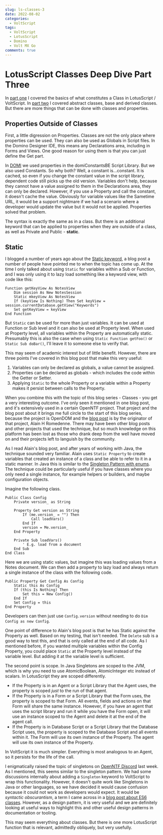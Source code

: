```yaml
---
slug: ls-classes-3
date: 2022-08-02
categories:
  - VoltScript
tags: 
  - VoltScript
  - LotusScript
  - Domino
  - Volt MX Go
comments: true
---
```

# LotusScript Classes Deep Dive Part Three

In [part one](./2022-07-31-ls-classes-1.md) I covered the basics of what constitutes a Class in LotusScript / VoltScript. In [part two](./2022-08-01-ls-classes-2.md) I covered abstract classes, base and derived classes. But there are more things that can be done with classes and properties.

<!-- more -->

## Properties Outside of Classes

First, a little digression on Properties. Classes are not the only place where properties can be used. They can also be used as Globals in Script files. In the Domino Designer IDE, this means any Declarations area, including in Forms and Views. One good reason for using them is that you can just define the Get part.

In [DOMI](https://github.com/HCL-TECH-SOFTWARE/domino-online-meeting-integration/blob/main/notes/Code/ScriptLibraries/domiConstantsBE.lss#L270) we used properties in the domiConstantsBE Script Library. But we also used Constants. So why both? Well, a constant is...constant. It is cached, so even if you change the constant value in the script library, dependent code still picks up the old version. Variables don't help, because they cannot have a value assigned to them in the Declarations area, they can only be declared. However, if you use a Property and call the constant, it doesn't cache the value. Obviously for variable values like the Sametime URL, it would be a support nightmare if we had a scenario where a developer would update the value but it would not be applied. Properties solved that problem.

The syntax is exactly the same as in a class. But there is an additional keyword that can be applied to properties when they are outside of a class, as well as Private and Public - **static**.

## Static

I blogged a number of years ago about the [Static keyword](https://www.intec.co.uk/lotusscript-and-the-static-keyword/), a blog post a number of people have pointed me to when the topic has come up. At the time I only talked about using `Static` for variables within a Sub or Function, and I was only using it to lazy load something like a keyword view, with code like this:

```vbscript
Function getKeyView As NotesView
	Dim session As New NotesSession
	Static mkeyView As NotesView
	If (keyView Is Nothing) Then Set keyView = session.currentDatabase.getView("Keywords")
	Set getKeyView = keyView
End Function
```

But `Static` can be used for more than just variables. It can be used at Function or Sub level and it can also be used at Property level. When used at Property level, all variables within the Property are automatically static. Presumably this is also the case when using `Static Function getFoo()` or `Static Sub doBar()`, I'll leave it to someone else to verify that.

This may seem of academic interest but of little benefit. However, there are three points I've covered in this blog post that make this very useful:

1. Variables can only be declared as globals, a value cannot be assigned.
2. Properties can be declared as globals - which includes the code within the Getter or Setter.
3. Applying `Static` to the whole Property or a variable within a Property makes it persist between calls to the Property.

When you combine this with the topic of this blog series - Classes - you get a very interesting outcome. I've only seen it mentioned in one blog post, and it's extensively used in a certain OpenNTF project. That project and the blog post about it brings me full circle to the start of this blog series, because the project is OpenDOM and the [blog post](http://opendom.blogspot.com/2007/03/static-properties-methods-in.html) is by the originator of that project, Alain H Romedenne. There may have been other blog posts and other projects that used the technique, but so much knowledge on this platform has been lost as those who drank deep from the well have moved on and their projects left to languish by the community.

As I read Alain's blog post, and after years of working with Java, the technique sounded very familiar. Alain uses `Static Property` to create variables that created an instance of a class and be able to refer to it in a static manner. In Java this is similar to the [Singleton Pattern with enums](https://www.baeldung.com/a-guide-to-java-enums#1-singleton-pattern). The technique could be particularly useful if you have classes where you only need a single instance, for example helpers or builders, and maybe configuration objects.

Imagine the following class.

```vbscript
Public Class Config
    Private version_ as String

    Property Get version as String
        If (me.version_ = "") Then
            Call loadVars()
        End If
        version = Me.version_
    End Property

    Private Sub loadVars()
        ' E.g. load from a document
    End Sub
End Class
```

Here we are using static values, but imagine this was loading values from a Notes document. We can then add a property to lazy load and always return a single instance of the class with the following code.

```vbscript
Public Property Get Config As Config
	Static this As Config
	If (this Is Nothing) Then
		Set this = New Config()
	End If
	Set Config = this
End Property
```

Developers can then just use `Config.version` without needing to do `Dim Config as new Config`.

One point of difference to Alain's blog post is that he has Static against the Property as well. Based on my testing, that isn't needed. The `Delete` sub is a good way to test this, and that is only called at the end of all code. As I mentioned before, if you wanted multiple variables within the Config Property, you could place `Static` at the Property level instead of the variable level. But adding it at the variable level is sufficient.

The second point is scope. In Java Singletons are scoped to the JVM, which is why you need to use AtomicBoolean, AtomicInteger etc instead of scalars. In LotusScript they are scoped differently.

- If the Property is in an Agent or a Script Library that the Agent uses, the property is scoped _just_ to the run of that agent.
- If the Property is in a Form or a Script Library that the Form uses, the property is scoped to that Form. All events, fields and actions on that Form will share the same instance. However, if you have an agent that uses the script library and run it while you have the Form open, it will use an instance scoped to the Agent and delete it at the end of the agent call.
- If the Property is in Database Script or a Script Library that the Database Script uses, the property is scoped to the Database Script and all events within it. The Form will use its own instance of the Property. The agent will use its own instance of the Property.

In VoltScript it is much simpler. Everything is most analogous to an Agent, so it persists for the life of the call.

I enigmatically raised the topic of singletons on [OpenNTF Discord](https://discord.gg/jmRHpDRnH4) last week. As I mentioned, this seems similar to the singleton pattern. We had some discussions internally about adding a `Singleton` keyword to VoltScript to wrap this functionality. However, it doesn't quite work like Singletons in Java or other languages, so we have decided it would cause confusion because it could not work as developers would expect. It would be _syntactic obscurantism_, a term I came across in a [blog post about ES6 classes](https://www.toptal.com/javascript/es6-class-chaos-keeps-js-developer-up). However, as a design pattern, it is very useful and we are definitely looking at useful ways to highlight this and other useful design patterns in documentation or tooling.

This may seem everything about classes. But there is one more LotusScript function that is relevant, admittedly obliquely, but very usefully.
